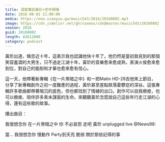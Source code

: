 ```yaml
---
title: 深度專訪黃玠+空中現場
date: 2016-08-02 21:00:00
media: https://one.xiaoyuu.ga/music543/2016/20160802.mp3
image: https://cdn.jsdelivr.net/gh/coxmos/cdn@master/music543/20160802.jpg
season: 2016
guid: 20160802
length: 82612000
category: podcast
---
```


黃玠出道，倏忽近十年，這表示我也認識他快十年了。他仍然是當初我見到的那個笑容羞澀的大男生，只不過走江湖十年，黃玠的音樂愈來愈成熟，表演火侯愈來愈到位，對自己的能耐和才華也愈來愈有信心。

這一天，他帶著新專輯《在一片黑暗之中》和一把Matin HD-28吉他來上節目，分享了新專輯創作之初一度難產的過程，黃玠甚至差點跌落憂鬱症的深谷。這張專輯許多歌曲都帶著暗沉的底色，但也都找到了情緒的出口。創作可以自我療癒，也可以療癒、陪伴許多素未謀面的生命。來聽聽黃玠怎麼說自己這些年行走江湖的心得，還有這些歌的故事。

播出曲目：

我很想念你
在一片黑暗之中
你
不必哀怨
走吧
黃玠 unplugged live @News98:

當…
我很想念你
慢動作
Party到天亮
脆弱
關於那些記得的事
